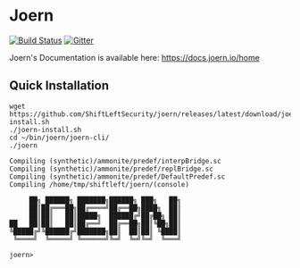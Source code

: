 Joern
===

[![Build Status](https://github.com/ShiftLeftSecurity/joern/workflows/release/badge.svg)](https://github.com/ShiftLeftSecurity/joern)
[![Gitter](https://badges.gitter.im/joern-code-analyzer/community.svg)](https://gitter.im/joern-code-analyzer/community?utm_source=badge&utm_medium=badge&utm_campaign=pr-badge)

Joern's Documentation is available here: https://docs.joern.io/home

## Quick Installation

```
wget https://github.com/ShiftLeftSecurity/joern/releases/latest/download/joern-install.sh
./joern-install.sh
cd ~/bin/joern/joern-cli/
./joern

Compiling (synthetic)/ammonite/predef/interpBridge.sc
Compiling (synthetic)/ammonite/predef/replBridge.sc
Compiling (synthetic)/ammonite/predef/DefaultPredef.sc
Compiling /home/tmp/shiftleft/joern/(console)

     ██╗ ██████╗ ███████╗██████╗ ███╗   ██╗
     ██║██╔═══██╗██╔════╝██╔══██╗████╗  ██║
     ██║██║   ██║█████╗  ██████╔╝██╔██╗ ██║
██   ██║██║   ██║██╔══╝  ██╔══██╗██║╚██╗██║
╚█████╔╝╚██████╔╝███████╗██║  ██║██║ ╚████║
 ╚════╝  ╚═════╝ ╚══════╝╚═╝  ╚═╝╚═╝  ╚═══╝

joern>

```
